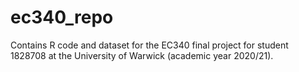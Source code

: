 # ec340_repo

Contains R code and dataset for the EC340 final project for student 1828708 at the University of Warwick (academic year 2020/21). 
